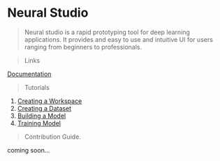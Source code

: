 # Neural Studio


> Neural studio is a rapid prototyping tool for deep learning applications. It provides and easy to use and intuitive UI for users ranging from beginners to professionals. 

> Links

[Documentation](https://vptl185.gitbook.io/neuralstudio/)

> Tutorials

1. [Creating a Workspace](https://youtu.be/-odE7gza9cw)
2. [Creating a Dataset](https://youtu.be/qWpXz_BeDE0)
3. [Building a Model](https://youtu.be/YRT34hsqIXg)
4. [Training Model](https://youtu.be/kb3VNgJUK0s)


> Contribution Guide.

coming soon...